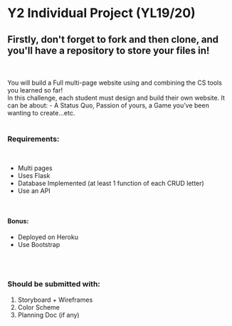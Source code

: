 # Y2 Individual Project (YL19/20)

## Firstly, don't forget to fork and then clone, and you'll have a repository to store your files in!

</br>
</br>
You will build a Full multi-page website using and combining the CS tools you learned so far!
</br>
In this challenge, each student must design and build their own website. It can be about:
- A Status Quo, Passion of yours, a Game you’ve been wanting to create...etc.
</br>
</br>

<h3>Requirements:</h3>
</br><ul>
  <li> Multi pages</li>
  <li>Uses Flask</li>
  <li>Database Implemented (at least 1 function of each CRUD letter)</li>
  <li>Use an API</li>
  </ul>
</br>
<h4>Bonus:</h4>
<ul>
<li>Deployed on Heroku</li>
<li>Use Bootstrap</li>
 </ul>
</br>
</br>

<h3>Should be submitted with:</h3>
<ol>
<li>Storyboard + Wireframes</li>
<li>Color Scheme</li>
<li>Planning Doc (if any)</li>
</ol>

